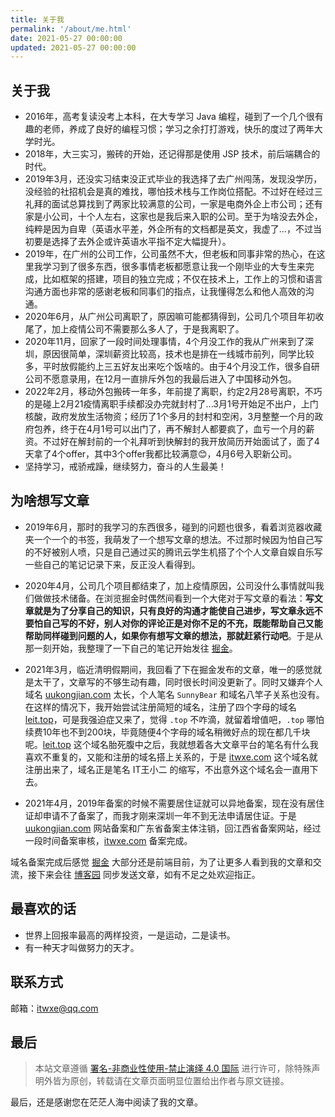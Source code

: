 ```yaml
---
title: 关于我
permalink: '/about/me.html'
date: 2021-05-27 00:00:00
updated: 2021-05-27 00:00:00
---
```


## 关于我

- 2016年，高考复读没考上本科，在大专学习 Java 编程，碰到了一个几个很有趣的老师，养成了良好的编程习惯；学习之余打打游戏，快乐的度过了两年大学时光。
- 2018年，大三实习，搬砖的开始，还记得那是使用 JSP 技术，前后端耦合的时代。
- 2019年3月，还没实习结束没正式毕业的我选择了去广州闯荡，发现没学历，没经验的社招机会是真的难找，哪怕技术栈与工作岗位搭配。不过好在经过三礼拜的面试总算找到了两家比较满意的公司，一家是电商外企上市公司；还有家是小公司，十个人左右，这家也是我后来入职的公司。至于为啥没去外企，纯粹是因为自卑（英语水平差，外企所有的文档都是英文，我虚了...，不过当初要是选择了去外企或许英语水平指不定大幅提升）。
- 2019年，在广州的公司工作，公司虽然不大，但老板和同事非常的热心，在这里我学习到了很多东西，很多事情老板都愿意让我一个刚毕业的大专生来完成，比如框架的搭建，项目的独立完成；不仅在技术上，工作上的习惯和语言沟通方面也非常的感谢老板和同事们的指点，让我懂得怎么和他人高效的沟通。
- 2020年6月，从广州公司离职了，原因嘛可能都猜得到，公司几个项目年初收尾了，加上疫情公司不需要那么多人了，于是我离职了。
- 2020年11月，回家了一段时间处理事情，4个月没工作的我从广州来到了深圳，原因很简单，深圳薪资比较高，技术也是排在一线城市前列，同学比较多，平时放假能约上三五好友出来吃个饭啥的。由于4个月没工作，很多自研公司不愿意录用，在12月一直排斥外包的我最后进入了中国移动外包。
- 2022年2月，移动外包搬砖一年多，年前提了离职，约定2月28号离职，不巧的是碰上2月21疫情离职手续都没办完就封村了...3月1号开始足不出户，上门核酸，政府发放生活物资；经历了1个多月的封村和空闲，3月整整一个月的政府包养，终于在4月1号可以出门了，再不解封人都要疯了，血亏一个月的薪资。不过好在解封前的一个礼拜听到快解封的我开放简历开始面试了，面了4天拿了4个offer，其中3个offer我都比较满意😊，4月6号入职新公司。
- 坚持学习，戒骄戒躁，继续努力，奋斗的人生最美！

## 为啥想写文章

- 2019年6月，那时的我学习的东西很多，碰到的问题也很多，看着浏览器收藏夹一个一个的书签，我萌发了一个想写文章的想法。不过那时候因为怕自己写的不好被别人喷，只是自己通过买的腾讯云学生机搭了个个人文章自娱自乐写一些自己的笔记记录下来，反正没人看得到。

- 2020年4月，公司几个项目都结束了，加上疫情原因，公司没什么事情就叫我们做做技术储备。在浏览掘金时偶然间看到一个大佬对于写文章的看法：**写文章就是为了分享自己的知识，只有良好的沟通才能使自己进步，写文章永远不要怕自己写的不好，别人对你的评论正是对你不足的不充，既能帮助自己又能帮助同样碰到问题的人，如果你有想写文章的想法，那就赶紧行动吧**。于是从那一刻开始，我整理了一下自己的笔记开始发往 [掘金](https://juejin.cn/user/2225067267470023/posts)。

- 2021年3月，临近清明假期间，我回看了下在掘金发布的文章，唯一的感觉就是太干了，文章写的不够生动有趣，同时很长时间没更新了。同时又嫌弃个人域名 [uukongjian.com](uukongjian.com) 太长，个人笔名 `SunnyBear` 和域名八竿子关系也没有。在这样的情况下，我开始尝试注册简短的域名，注册了四个字母的域名 [leit.top](leit.top)，可是我强迫症又来了，觉得 `.top` 不咋滴，就留着增值吧，`.top` 哪怕续费10年也不到200块，毕竟随便4个字母的域名稍微好点的现在都几千块呢。[leit.top](leit.top) 这个域名胎死腹中之后，我就想着各大文章平台的笔名有什么我喜欢不重复的，又能和注册的域名搭上关系的，于是 [itwxe.com](https://itwxe.com) 这个域名就注册出来了，域名正是笔名 IT王小二 的缩写，不出意外这个域名会一直用下去。

- 2021年4月，2019年备案的时候不需要居住证就可以异地备案，现在没有居住证却申请不了备案了，而我才刚来深圳一年不到无法申请居住证。于是 [uukongjian.com](uukongjian.com) 网站备案和广东省备案主体注销，回江西省备案网站，经过一段时间备案审核，[itwxe.com](https://itwxe.com) 备案完成。

域名备案完成后感觉 [掘金](https://juejin.cn/user/2225067267470023/posts) 大部分还是前端目前，为了让更多人看到我的文章和交流，接下来会往 [博客园](https://www.cnblogs.com/itwxe/) 同步发送文章，如有不足之处欢迎指正。

## 最喜欢的话

- 世界上回报率最高的两样投资，一是运动，二是读书。
- 有一种天才叫做努力的天才。

## 联系方式

邮箱：[itwxe@qq.com](mailto:itwxe@qq.com)

## 最后

> 本站文章遵循 [署名-非商业性使用-禁止演绎 4.0 国际](https://creativecommons.org/licenses/by-nc-nd/4.0/deed.zh) 进行许可，除特殊声明外皆为原创，转载请在文章页面明显位置给出作者与原文链接。

最后，还是感谢您在茫茫人海中阅读了我的文章。